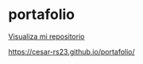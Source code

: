 # portafolio

<a href="https://cesar-rs23.github.io/portafolio/index.html"> Visualiza mi repositorio</a>














































https://cesar-rs23.github.io/portafolio/
